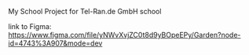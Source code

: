 My School Project for Tel-Ran.de GmbH school

link to Figma: https://www.figma.com/file/yNWvXvjZC0t8d9yBOpeEPy/Garden?node-id=4743%3A907&mode=dev